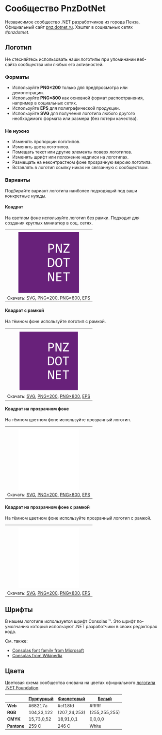 ﻿# Сообщество PnzDotNet

Независимое сообщество .NET разработчиков из города Пенза. Официальный сайт [pnz.dotnet.ru](https://pnz.dotnet.ru/). Хэштег в социальных сетях _#pnzdotnet_.

## Логотип

Не стесняйтесь использовать наши логотипы при упоминании веб-сайта сообщества или любых его активностей.

### Форматы

- Используйте **PNG×200** только для предпросмотра или демонстрации.
- Используйте **PNG×800** как основной формат распостранения, например в социальных сетях.
- Используйте **EPS** для полиграфической продукции.
- Используйте **SVG** для получения логотипа любого другого необходимого формата или размера (без потери качества).

### Не нужно

- Изменять пропорции логотипов.
- Изменять цвета логотипов.
- Помещать текст или другие элементы поверх логотипов.
- Изменять шрифт или положение надписи на логотипах.
- Размещать на неконтрастном фоне прозрачную версию логотипа.
- Вставлять в логотип ссылку никак не связанную с сообществом.

### Варианты

Подбирайте вариант логотипа наиболее подходящий под ваши конкретные нужды.

#### Квадрат

На светлом фоне используйте логотип без рамки. Подходит для создания круглых миниатюр в соц. сетях.

|       |
| :---: |
|       |
| ![Квадратный логотип PnzDotNet](pnzdotnet-logo-squared-200.png) |
| Скачать: [SVG](https://raw.githubusercontent.com/AnatolyKulakov/SpbDotNet/master/Logo/Pnz/pnzdotnet-logo-squared.svg), [PNG×200](https://raw.githubusercontent.com/AnatolyKulakov/SpbDotNet/master/Logo/Pnz/pnzdotnet-logo-squared-200.png), [PNG×800](https://raw.githubusercontent.com/AnatolyKulakov/SpbDotNet/master/Logo/Pnz/pnzdotnet-logo-squared-800.png), [EPS](https://raw.githubusercontent.com/AnatolyKulakov/SpbDotNet/master/Logo/Pnz/pnzdotnet-logo-squared.eps) |

#### Квадрат с рамкой

На тёмном фоне используйте логотип с рамкой.

|       |
| :---: |
|       |
| ![Квадратный логотип PnzDotNet с рамкой](pnzdotnet-logo-squared-bordered-200.png) |
| Скачать: [SVG](https://raw.githubusercontent.com/AnatolyKulakov/SpbDotNet/master/Logo/Pnz/pnzdotnet-logo-squared-bordered.svg), [PNG×200](https://raw.githubusercontent.com/AnatolyKulakov/SpbDotNet/master/Logo/Pnz/pnzdotnet-logo-squared-bordered-200.png), [PNG×800](https://raw.githubusercontent.com/AnatolyKulakov/SpbDotNet/master/Logo/Pnz/pnzdotnet-logo-squared-bordered-800.png), [EPS](https://raw.githubusercontent.com/AnatolyKulakov/SpbDotNet/master/Logo/Pnz/pnzdotnet-logo-squared-bordered.eps) |

#### Квадрат на прозрачном фоне

На тёмном цветном фоне используйте прозрачный логотип.

|       |
| :---: |
|       |
| ![Квадратный прозрачный логотип PnzDotNet](pnzdotnet-logo-squared-white-200.png) |
| Скачать: [SVG](https://raw.githubusercontent.com/AnatolyKulakov/SpbDotNet/master/Logo/Pnz/pnzdotnet-logo-squared-white.svg), [PNG×200](https://raw.githubusercontent.com/AnatolyKulakov/SpbDotNet/master/Logo/Pnz/pnzdotnet-logo-squared-white-200.png), [PNG×800](https://raw.githubusercontent.com/AnatolyKulakov/SpbDotNet/master/Logo/Pnz/pnzdotnet-logo-squared-white-800.png), [EPS](https://raw.githubusercontent.com/AnatolyKulakov/SpbDotNet/master/Logo/Pnz/pnzdotnet-logo-squared-white.eps) |

#### Квадрат на прозрачном фоне с рамкой

На тёмном цветном фоне используйте прозрачный логотип с рамкой.

|       |
| :---: |
|       |
| ![Квадратный прозрачный логотип PnzDotNet с рамкой](pnzdotnet-logo-squared-white-bordered-200.png)  |
| Скачать: [SVG](https://raw.githubusercontent.com/AnatolyKulakov/SpbDotNet/master/Logo/Pnz/pnzdotnet-logo-squared-white-bordered.svg), [PNG×200](https://raw.githubusercontent.com/AnatolyKulakov/SpbDotNet/master/Logo/Pnz/pnzdotnet-logo-squared-white-bordered-200.png), [PNG×800](https://raw.githubusercontent.com/AnatolyKulakov/SpbDotNet/master/Logo/Pnz/pnzdotnet-logo-squared-white-bordered-800.png), [EPS](https://raw.githubusercontent.com/AnatolyKulakov/SpbDotNet/master/Logo/Pnz/pnzdotnet-logo-squared-white-bordered.eps) |

## Шрифты

В нашем логотипе используется шрифт Consolas ™. Это шрифт по-умолчанию который используют .NET разработчики в своих редакторах кода.

См. также:

- [Consolas font family from Microsoft](https://docs.microsoft.com/en-us/typography/font-list/consolas)
- [Consolas from Wikipedia](https://en.wikipedia.org/wiki/Consolas)

## Цвета

Цветовая схема сообщества снована на цветах официального [логотипа .NET Foundation](https://github.com/dotnet/swag/tree/master/logo).

|             | [Пурпурный](https://www.color-hex.com/color/68217a) | [Фиолетовый](https://www.color-hex.com/color/cf18fd) | [Белый](https://www.color-hex.com/color/ffffff) |
| ----------- | --------------------------------------------------- | ---------------------------------------------------- | ----------------------------------------------- |
| **Web**     | #68217a                                             | #cf18fd                                              | #ffffff                                         |
| **RGB**     | 104,33,122                                          | (207,24,253)                                         | (255,255,255)                                   |
| **CMYK**    | 15,73,0,52                                          | 18,91,0,1                                            | 0,0,0,0                                         |
| **Pantone** | 259 C                                               | 246 C                                                | White                                           |

